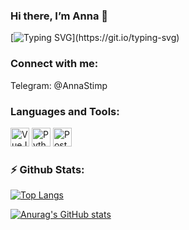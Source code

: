 <h3>Hi there, I’m Anna 👋</h3>

[![Typing SVG](https://readme-typing-svg.herokuapp.com?font=&size=30&duration=4000&color=DA69AC&vCenter=true&width=800&height=50&lines=%F0%9F%94%AD+I'm+a+professional+Frontend+Web+Developer!)](https://git.io/typing-svg)

<h3 margin="0 0 5px 0">Connect with me:</h3>
<p>Telegram: @AnnaStimp</p>

<h3 margin="10px 0 5px 0">Languages and Tools:</h3>
<div>
        <a href="https://vuejs.org/index.html"><img width="30px" height="30px" src="https://upload.wikimedia.org/wikipedia/commons/thumb/9/95/Vue.js_Logo_2.svg/2367px-Vue.js_Logo_2.svg.png" alt="VueJs"></a>
        <a href="https://www.python.org/community/logos/"><img width="30px" height="30px" src="https://upload.wikimedia.org/wikipedia/commons/thumb/c/c3/Python-logo-notext.svg/2048px-Python-logo-notext.svg.png" alt="Python"></a>
  <a href="https://www.postgresql.org/"><img width="30px" height="30px" src="https://upload.wikimedia.org/wikipedia/commons/thumb/2/29/Postgresql_elephant.svg/640px-Postgresql_elephant.svg.png" alt="PostgreeSQL"></a>
    </div>

<h3 margin="10px 0 5px 0">⚡ Github Stats:</h3>

[![Top Langs](https://github-readme-stats.vercel.app/api/top-langs/?username=AnnaStimp&layout=compact&theme=omni&hide=scss,css)](https://github.com/anuraghazra/github-readme-stats)

[![Anurag's GitHub stats](https://github-readme-stats.vercel.app/api?username=AnnaStimp&theme=omni)](https://github.com/anuraghazra/github-readme-stats)

<!--
**AnnaStimp/AnnaStimp** is a ✨ _special_ ✨ repository because its `README.md` (this file) appears on your GitHub profile.

Here are some ideas to get you started:

- 🔭 I’m currently working on ...
- 🌱 I’m currently learning ...
- 👯 I’m looking to collaborate on ...
- 🤔 I’m looking for help with ...
- 💬 Ask me about ...
- 📫 How to reach me: ...
- 😄 Pronouns: ...
- ⚡ Fun fact: ...
-->
